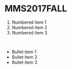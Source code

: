 # MMS2017FALL
<ol>
<li>Numbered item 1</li>
<li>Numbered item 2</li>
<li>Numbered item 3</li>
</ol>
<br>
<ul>
<li>Bullet item 1</li>
<li>Bullet item 2</li>
<li>Bullet item 3</li>
</ul>
